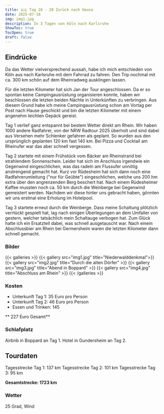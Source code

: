 ```yaml
---
title: 🇩🇪 Tag 18 - 20 Zurück nach Hause
date: 2025-07-18
img: img1.jpg
description: In 3 Tagen von Köln nach Karlsruhe
ShowToc: true
TocOpen: true
draft: false
---
```


## Eindrücke
Da das Wetter vielversprechend aussah, habe ich mich entschieden von Köln aus nach Karlsruhe mit dem Fahrrad zu fahren. Den Trip nochmal mit ca. 300 km schön auf dem Rheinradweg ausklingen lassen. 

Für die letzten Kilometer hat sich Jan der Tour angeschlossen. Da er so spontan keine Campingausrüstung organisieren konnte, haben wir beschlossen die letzten  beiden Nächte in Unterkünften zu verbringen. Aus diesem Grund habe ich meine Campingausrüstung schon am Vortag per Post nach Hause geschickt und bin die letzten Kilometer mit einem angenehm leichten Gepäck gereist.

Tag 1 verlief ganz entspannt bei bestem Wetter direkt am Rhein. Wir haben 1000 andere Radfahrer, von der NRW Radtour 2025 überholt und sind dabei aus Versehen mehr Schlenker gefahren als geplant. So wurden aus den ursprünglich geplanten 120 km fast 140 km. Bei Pizza und Cocktail am Rheinufer war das aber schnell vergessen.

Tag 2 startete mit einem Frühstück vom Bäcker am Rheinstrand bei strahlendem Sonnenschein. Leider hat sich im Anschluss irgendwie ein Gegenwind eingeschlichen, was das radeln am Flussufer unnötig anstrengend gemacht hat. Kurz vor Rüdesheim hat sich dann noch eine Radfahrerumleitung ("nur für Geübte") eingeschlichen, welche uns 200 hm extra über den angrenzenden Berg beschert hat. Nach einem Rüdesheimer Kaffee mussten noch ca. 50 km durch die Weinberge bei Gegenwind gemeistert werden. Nachdem wir diese hinter uns gebracht haben, gönnten wir uns erstmal eine Erholung im Hotelpool.

Tag 3 startete erneut durch die Weinberge. Dass meine Schaltung plötzlich verrtückt gespielt hat, lag nach einigen Überlegungen an dem Umfaller von gestern, welcher tatsächlich mein Schaltauge verbogen hat. Zum Glück hatte ich  ein Ersatzteil dabei, was schnell ausgetauscht war. Nach einem Abschlussbier am Rhein bei Germersheim waren die letzten Kilometer dann schnell gemacht.

### Bilder
{{< galleries >}}
{{< gallery src="img1.jpg" title="Niederwalddenkmal">}}
{{< gallery src="img2.jpg" title="Durch die alten Dörfer" >}}
{{< gallery src="img3.jpg" title="Abend in Boppard" >}}
{{< gallery src="img4.jpg" title="Abschluss am Rhein" >}}
{{< /galleries >}}

### Kosten
- Unterkunft Tag 1: 35 Euro pro Person
- Unterkunft Tag 2: 46 Euro pro Person
- Essen und Trinken: 145


** 227 Euro Gesamt**

### Schlafplatz 
Airbnb in Boppard an Tag 1.
Hotel in Gundersheim an Tag 2.

## Tourdaten
Tagesstrecke Tag 1: 137 km
Tagesstrecke Tag 2: 101 km
Tagesstrecke Tag 3: 95 km

**Gesamtstrecke: 1723 km**

### Wetter
25 Grad, Wind
